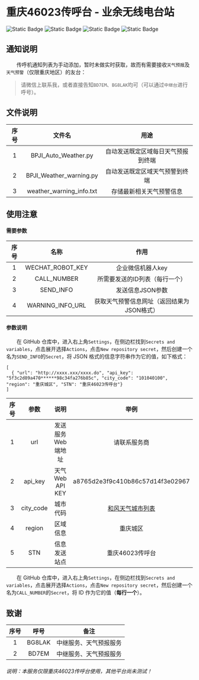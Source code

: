 # 重庆46023传呼台 - 业余无线电台站
![Static Badge](https://img.shields.io/badge/MMDVM-46023-green)    ![Static Badge](https://img.shields.io/badge/%E9%87%8D%E5%BA%86%E6%97%A0%E7%BA%BF%E7%94%B5-%E4%BC%A0%E5%91%BC%E5%8F%B0-blue)    ![Static Badge](https://img.shields.io/badge/%E4%BC%A0%E5%91%BC%E5%8F%B0-%E5%A4%A9%E6%B0%94%E9%A2%84%E6%8A%A5-orange)    ![Static Badge](https://img.shields.io/badge/%E4%BC%A0%E5%91%BC%E5%8F%B0-%E5%A4%A9%E6%B0%94%E9%A2%84%E8%AD%A6-red)

## 通知说明
　　传呼机通知列表为手动添加，暂时未做实时获取，故而有需要接收`天气预报`及`天气预警`（仅限重庆地区）的友台：
> 请微信上联系我，或者直接告知`BD7EM`、`BG8LAK`均可（可以通过`中继台`进行呼号）。

## 文件说明
|  序号 |  文件名 |  用途 |
| :------------: | :------------: | :------------: |
|  1 |  BPJI_Auto_Weather.py |  自动发送既定区域每日天气预报到终端 |
|  2 |  BPJI_Weather_warning.py |  自动发送既定区域天气预警到终端 |
| 3  | weather_warning_info.txt  |  存储最新相关天气预警信息 |

## 使用注意
#### 需要参数
|  序号 |  名称 |  作用 |
| :------------: | :------------: | :------------: |
|  1 |  WECHAT_ROBOT_KEY |  企业微信机器人key |
| 2  |  CALL_NUMBER |  所需要发送的ID列表（每行一个） |
|  3 |  SEND_INFO |  发送信息JSON参数 |
|  4 |  WARNING_INFO_URL | 获取天气预警信息网址（返回结果为JSON格式）  |

#### 参数说明
　　在 GitHub 仓库中，进入右上角`Settings`，在侧边栏找到`Secrets and variables`，点击展开选择`Actions`，点击`New repository secret`，然后创建一个名为`SEND_INFO`的`Secret`，将 JSON 格式的信息字符串作为它的值，如下格式：  
```
[
  { "url": "http://xxxx.xxx/xxxx.do", "api_key": "5f3c2d89a470******98c34fa276b85c", "city_code": "101040100", "region": "重庆城区", "STN": "重庆46023传呼台"}
]
```
|序号|参数|说明|举例|
| :------------: | :------------: | :------------: | :------------: |
|1|url|发送服务Web端地址|请联系服务商|
|2|api_key|天气Web API KEY|a8765d2e3f9c410b86c57d14f3e02967|
|3|city_code|城市代码|[和风天气城市列表](https://github.com/qwd/LocationList/blob/master/China-City-List-latest.csv)|
|4|region|区域信息|重庆城区|
|5|STN|信息发送站点|重庆46023传呼台|

　　在 GitHub 仓库中，进入右上角`Settings`，在侧边栏找到`Secrets and variables`，点击展开选择`Actions`，点击`New repository secret`，然后创建一个名为`CALL_NUMBER`的`Secret`，将 ID 作为它的值（**每行一个**）。

## 致谢
|序号|呼号|备注|
| :------------: | :------------: | :------------: |
|1|BG8LAK|中继服务、天气预报服务|
|2|BD7EM|中继服务、天气预报服务|

###### 说明：本服务仅限重庆46023传呼台使用，其他平台尚未测试！
